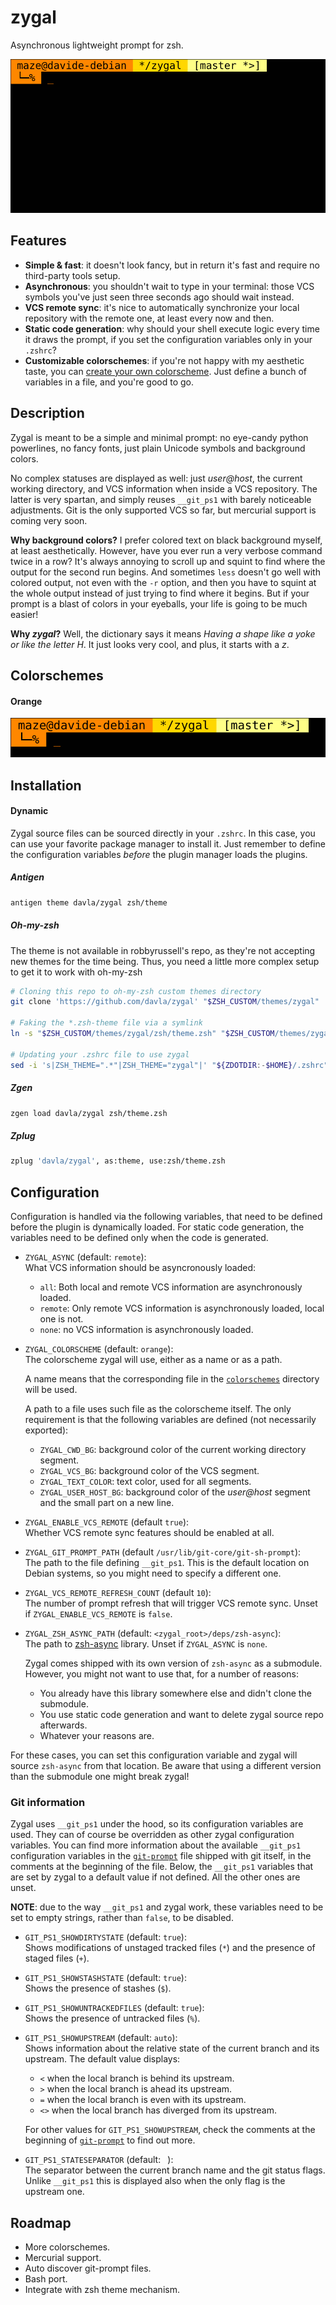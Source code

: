 # zygal
Asynchronous lightweight prompt for zsh.

![orange](doc/orange.png)

## Features
- **Simple & fast**: it doesn't look fancy, but in return it's fast and
    require no third-party tools setup.
- **Asynchronous**: you shouldn't wait to type in your terminal: those VCS
    symbols you've just seen three seconds ago should wait instead.
- **VCS remote sync**: it's nice to automatically synchronize your local
    repository with the remote one, at least every now and then.
- **Static code generation**: why should your shell execute logic every time
    it draws the prompt, if you set the configuration variables only in
    your `.zshrc`?
- **Customizable colorschemes**: if you're not happy with my aesthetic taste,
    you can [create your own colorscheme](#custom-colorschemes). Just define a
    bunch of variables in a file, and you're good to go.

## Description
Zygal is meant to be a simple and minimal prompt: no eye-candy python
powerlines, no fancy fonts, just plain Unicode symbols and background colors.

No complex statuses are displayed as well: just *user@host*, the current
working directory, and VCS information when inside a VCS repository. The latter
is very spartan, and simply reuses `__git_ps1` with barely noticeable
adjustments. Git is the only supported VCS so far, but mercurial support is
coming very soon.

**Why background colors?** I prefer colored text on black background myself,
at least aesthetically. However, have you ever run a very verbose command twice
in a row? It's always annoying to scroll up and squint to find where the output
for the second run begins. And sometimes `less` doesn't go well with colored
output, not even with the `-r` option, and then you have to squint at the
whole output instead of just trying to find where it begins. But if your
prompt is a blast of colors in your  eyeballs, your life is going to be much
easier!

**Why *zygal*?** Well, the dictionary says it means *Having a shape like a
yoke or like the letter H*. It just looks very cool, and plus, it starts
with a *z*.

## Colorschemes
#### Orange
![orange prompt](doc/orange-prompt.png)

## Installation
#### Dynamic
Zygal source files can be sourced directly in your `.zshrc`. In this case, you
can use your favorite package manager to install it. Just remember to define
the configuration variables *before* the plugin manager loads the plugins.

##### Antigen
```bash
antigen theme davla/zygal zsh/theme
```

##### Oh-my-zsh
The theme is not available in robbyrussell's repo, as they're not accepting new
themes for the time being. Thus, you need a little more complex setup to get it
to work with oh-my-zsh
```bash
# Cloning this repo to oh-my-zsh custom themes directory
git clone 'https://github.com/davla/zygal' "$ZSH_CUSTOM/themes/zygal"

# Faking the *.zsh-theme file via a symlink
ln -s "$ZSH_CUSTOM/themes/zygal/zsh/theme.zsh" "$ZSH_CUSTOM/themes/zygal.zsh-theme"

# Updating your .zshrc file to use zygal
sed -i 's|ZSH_THEME=".*"|ZSH_THEME="zygal"|' "${ZDOTDIR:-$HOME}/.zshrc"
```
##### Zgen
```bash
zgen load davla/zygal zsh/theme.zsh
```

##### Zplug
```bash
zplug 'davla/zygal', as:theme, use:zsh/theme.zsh
```

## Configuration
Configuration is handled via the following variables, that need to be defined
before the plugin is dynamically loaded. For static code generation, the
variables need to be defined only when the code is generated.

- `ZYGAL_ASYNC` (default: `remote`):  
    What VCS information should be asyncronously loaded:
    - `all`: Both local and remote VCS information are asynchronously loaded.
    - `remote`: Only remote VCS information is asynchronously loaded, local
        one is not.
    - `none`: no VCS information is asynchronously loaded.


- <a id="custom-colorschemes">`ZYGAL_COLORSCHEME`</a> (default: `orange`):  
    The colorscheme zygal will use, either as a name or as a path.  

    A name means that the corresponding file in the
    [`colorschemes`](colorschemes) directory will be used.  

    A path to a file uses such file as the colorscheme itself. The only
    requirement is that the following variables are defined (not necessarily
    exported):
    - `ZYGAL_CWD_BG`: background color of the current working directory
        segment.
    - `ZYGAL_VCS_BG`: background color of the VCS segment.
    - `ZYGAL_TEXT_COLOR`: text color, used for all segments.
    - `ZYGAL_USER_HOST_BG`: background color of the *user@host* segment and the
        small part on a new line.


- `ZYGAL_ENABLE_VCS_REMOTE` (default `true`):  
    Whether VCS remote sync features should be enabled at all.


- `ZYGAL_GIT_PROMPT_PATH` (default `/usr/lib/git-core/git-sh-prompt`):  
    The path to the file defining `__git_ps1`. This is the default location
    on Debian systems, so you might need to specify a different one.


- `ZYGAL_VCS_REMOTE_REFRESH_COUNT` (default `10`):  
    The number of prompt refresh that will trigger VCS remote sync.
    Unset if `ZYGAL_ENABLE_VCS_REMOTE` is `false`.


- `ZYGAL_ZSH_ASYNC_PATH` (default: `<zygal_root>/deps/zsh-async`):  
    The path to [zsh-async](https://github.com/mafredri/zsh-async) library.
    Unset if `ZYGAL_ASYNC` is `none`.

    Zygal comes shipped with its own version of `zsh-async` as a submodule.
    However, you might not want to use that, for a number of reasons:
    - You already have this library somewhere else and didn't clone the
        submodule.
    - You use static code generation and want to delete zygal source repo
        afterwards.
    - Whatever your reasons are.
    </ul>

    For these cases, you can set this configuration variable and zygal will
    source `zsh-async` from that location. Be aware that using a different
    version than the submodule one might break zygal!

### Git information
Zygal uses `__git_ps1` under the hood, so its configuration variables are used.
They can of course be overridden as other zygal configuration variables. You
can find more information about the available `__git_ps1` configuration
variables in the [`git-prompt`](https://github.com/git/git/blob/master/contrib/completion/git-prompt.sh)
file shipped with git itself, in the comments at the beginning of the file.
Below, the `__git_ps1` variables that are set by zygal to a default value if
not defined. All the other ones are unset.

**NOTE**: due to the way `__git_ps1` and zygal work, these variables need to
be set to empty strings, rather than `false`, to be disabled.  

- `GIT_PS1_SHOWDIRTYSTATE` (default: `true`):  
    Shows modifications of unstaged tracked files (`*`) and the presence of
    staged files (`+`).

- `GIT_PS1_SHOWSTASHSTATE` (default: `true`):  
    Shows the presence of stashes (`$`).

- `GIT_PS1_SHOWUNTRACKEDFILES` (default: `true`):  
    Shows the presence of untracked files (`%`).

- `GIT_PS1_SHOWUPSTREAM` (default: `auto`):  
    Shows information about the relative state of the current branch and its
    upstream. The default value displays:
    - `<` when the local branch is behind its upstream.
    - `>` when the local branch is ahead its upstream.
    - `=` when the local branch is even with its upstream.
    - `<>` when the local branch has diverged from its upstream.

    For other values for `GIT_PS1_SHOWUPSTREAM`, check the comments at the
    beginning of [`git-prompt`](https://github.com/git/git/blob/master/contrib/completion/git-prompt.sh)
    to find out more.

- `GIT_PS1_STATESEPARATOR` (default: ` `):  
    The separator between the current branch name and the git status flags.
    Unlike `__git_ps1` this is displayed also when the only flag is the
    upstream one.

## Roadmap
- More colorschemes.
- Mercurial support.
- Auto discover git-prompt files.
- Bash port.
- Integrate with zsh theme mechanism.
